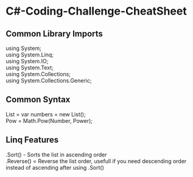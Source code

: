 # C#-Coding-Challenge-CheatSheet

## Common Library Imports

using System;<br/>
using System.Linq;<br/>
using System.IO;<br/>
using System.Text;<br/>
using System.Collections;<br/>
using System.Collections.Generic;<br/>

## Common Syntax

List = var numbers = new List<int>();<br/>
Pow = Math.Pow(Number, Power);


## Linq Features 

.Sort() - Sorts the list in ascending order <br/>
.Reverse() = Reverse the list order, usefull if you need descending order instead of ascending after using .Sort()
